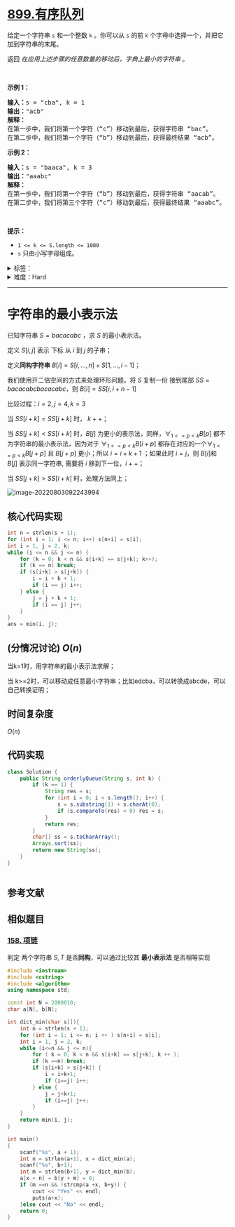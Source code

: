 # [899.有序队列](https://leetcode.cn/problems/orderly-queue/)

<p>给定一个字符串 <code>s</code> 和一个整数 <code>k</code>&nbsp;。你可以从 <code>s</code> 的前 <code>k</code> 个字母中选择一个，并把它加到字符串的末尾。</p>

<p>返回 <em>在应用上述步骤的任意数量的移动后，字典上最小的字符串&nbsp;</em>。</p>

<p>&nbsp;</p>

<p><strong>示例 1：</strong></p>

<pre>
<strong>输入：</strong>s = "cba", k = 1
<strong>输出：</strong>"acb"
<strong>解释：</strong>
在第一步中，我们将第一个字符（“c”）移动到最后，获得字符串 “bac”。
在第二步中，我们将第一个字符（“b”）移动到最后，获得最终结果 “acb”。
</pre>

<p><strong>示例 2：</strong></p>

<pre>
<strong>输入：</strong>s = "baaca", k = 3
<strong>输出：</strong>"aaabc"
<strong>解释：
</strong>在第一步中，我们将第一个字符（“b”）移动到最后，获得字符串 “aacab”。
在第二步中，我们将第三个字符（“c”）移动到最后，获得最终结果 “aaabc”。
</pre>

<p>&nbsp;</p>

<p><strong>提示：</strong></p>

<ul>
	<li><code>1 &lt;= k&nbsp;&lt;= S.length&nbsp;&lt;= 1000</code></li>
	<li><code>s</code>&nbsp;只由小写字母组成。</li>
</ul>


<details>
<summary>标签：</summary>
['数学', '字符串', '排序']
</details>

<details>
<summary>难度：Hard</summary>
喜欢：82
</details>


----------

# 字符串的最小表示法



已知字符串 $S=bacacabc$ ，求 $S$ 的最小表示法。



定义 $S[i, j]$ 表示 下标 从 $i$ 到 $j$ 的子串；

定义**同构字符串** $B[i] = S[i,...,n] + S[1,...,i-1]$；

我们使用开二倍空间的方式来处理环形问题。将 $S$ 复制一份 接到尾部 $SS = bacacabcbacacabc$，则 $B[i] = SS[i, i+n-1]$



比较过程：$i=2,j=4, k=3$

当 $SS[i+k] = SS[j+k]$ 时， $k++$；

当 $SS[j+k] < SS[i+k]$ 时，$B[j]$ 为更小的表示法，同样，$\forall_{1<=p<k} B[p]$ 都不为字符串的最小表示法，因为对于 $\forall_{1<=p<k} B[i+p]$ 都存在对应的一个$\forall_{1<=p<k} B[j+p]$ 且 $B[j+p]$ 更小；所以 $i = i+k+1$ ；如果此时 $i=j$，则 $B[i]$和 $B[j]$ 表示同一字符串, 需要将 $i$ 移到下一位，$i++$；

当 $SS[j+k] > SS[i+k]$ 时，处理方法同上；



![image-20220803092243994](https://muyids.oss-cn-beijing.aliyuncs.com/img/image-20220803092243994.png)



## 核心代码实现



```cpp
int n = strlen(s + 1);
for (int i = 1; i <= n; i++) s[n+i] = s[i];
int i = 1, j = 2, k;
while (i <= n && j <= n) {
    for (k = 0; k < n && s[i+k] == s[j+k]; k++);
    if (k == n) break;
    if (s[i+k] > s[j+k]) {
        i = i + k + 1;
        if (i == j) i++;
    } else {
        j = j + k + 1;
        if (i == j) j++;
    }
}
ans = min(i, j);
```



## (分情况讨论)  $O(n)$



当k=1时，用字符串的最小表示法求解；

当 k>=2时，可以移动成任意最小字符串；比如edcba，可以转换成abcde，可以自己转换证明；



## 时间复杂度

$O(n)$

## 代码实现

```java []
class Solution {
    public String orderlyQueue(String s, int k) {
        if (k == 1) {
            String res = s;
            for (int i = 0; i < s.length(); i++) {
                s = s.substring(1) + s.charAt(0);
                if (s.compareTo(res) < 0) res = s;
            }
            return res;
        }
        char[] ss = s.toCharArray();
        Arrays.sort(ss);
        return new String(ss);
    }
}
```

```cpp []

```

## 参考文献



## 相似题目



### [158. 项链](https://www.acwing.com/problem/content/160/)



判定 两个字符串 $S, T$  是否**同构**，可以通过比较其 **最小表示法** 是否相等实现



```cpp
#include <iostream>
#include <cstring>
#include <algorithm>
using namespace std;

const int N = 2000010;
char a[N], b[N];

int dict_min(char s[]){
    int n = strlen(s + 1);
    for (int i = 1; i <= n; i ++ ) s[n+i] = s[i];
    int i = 1, j = 2, k;
    while (i<=n && j <= n){
        for ( k = 0; k < n && s[i+k] == s[j+k]; k ++ );
        if (k ==n) break;
        if (s[i+k] > s[j+k]) {
            i = i+k+1;
            if (i==j) i++;
        } else {
            j = j+k+1;
            if (i==j) j++;
        }
    }
    return min(i, j);
}

int main()
{
    scanf("%s", a + 1);
    int n = strlen(a+1), x = dict_min(a);
    scanf("%s", b+1);
    int m = strlen(b+1), y = dict_min(b);
    a[x + n] = b[y + m] = 0;
    if (m ==n && !strcmp(a +x, b+y)) {
        cout << "Yes" << endl;
        puts(a+x);
    }else cout << "No" << endl;
    return 0;
}
```




